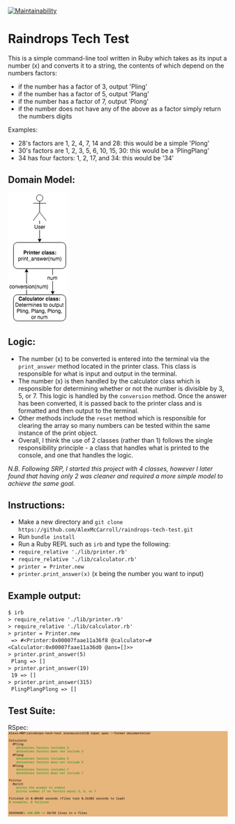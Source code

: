 [![Maintainability](https://api.codeclimate.com/v1/badges/1d5216502414ddd0e1f4/maintainability)](https://codeclimate.com/github/AlexMcCarroll/raindrops-tech-test/maintainability)

# Raindrops Tech Test

This is a simple command-line tool written in Ruby which takes as its input a number (x) and converts it to a string, the contents of which depend on the numbers factors:

- if the number has a factor of 3, output 'Pling'
- if the number has a factor of 5, output 'Plang'
- if the number has a factor of 7, output 'Plong'
- if the number does not have any of the above as a factor simply return the numbers digits

Examples:
- 28's factors are 1, 2, 4, 7, 14 and 28: this would be a simple 'Plong'
- 30's factors are 1, 2, 3, 5, 6, 10, 15, 30: this would be a 'PlingPlang'
- 34 has four factors: 1, 2, 17, and 34: this would be '34'

## Domain Model:

![alt-text](https://github.com/AlexMcCarroll/raindrops-tech-test/blob/master/diagram.png)

## Logic:

- The number (x) to be converted is entered into the terminal via the `print_answer` method located in the printer class. This class is responsible for what is input and output in the terminal.
- The number (x) is then handled by the calculator class which is responsible for determining whether or not the number is divisible by 3, 5, or 7. This logic is handled by the `conversion` method. Once the answer has been converted, it is passed back to the printer class and is formatted and then output to the terminal.
- Other methods include the `reset` method which is responsible for clearing the array so many numbers can be tested within the same instance of the print object.
- Overall, I think the use of 2 classes (rather than 1) follows the single responsibility principle - a class that handles what is printed to the console, and one that handles the logic.

*N.B. Following SRP, I started this project with 4 classes, however I later found that having only 2 was cleaner and required a more simple model to achieve the same goal.*

## Instructions:

- Make a new directory and `git clone https://github.com/AlexMcCarroll/raindrops-tech-test.git`
- Run `bundle install`
- Run a Ruby REPL such as `irb` and type the following:
- `require_relative './lib/printer.rb'`
- `require_relative './lib/calculator.rb'`
- `printer = Printer.new`
- `printer.print_answer(x)` (x being the number you want to input)


## Example output:
```
$ irb
> require_relative './lib/printer.rb'
> require_relative './lib/calculator.rb'
> printer = Printer.new
 => #<Printer:0x00007faae11a36f8 @calculator=#<Calculator:0x00007faae11a36d0 @ans=[]>>
> printer.print_answer(5)
 Plang => []
> printer.print_answer(19)
 19 => []
> printer.print_answer(315)
 PlingPlangPlong => []
```

## Test Suite:

RSpec:
![alt-text](https://github.com/AlexMcCarroll/raindrops-tech-test/blob/master/tests.png)
